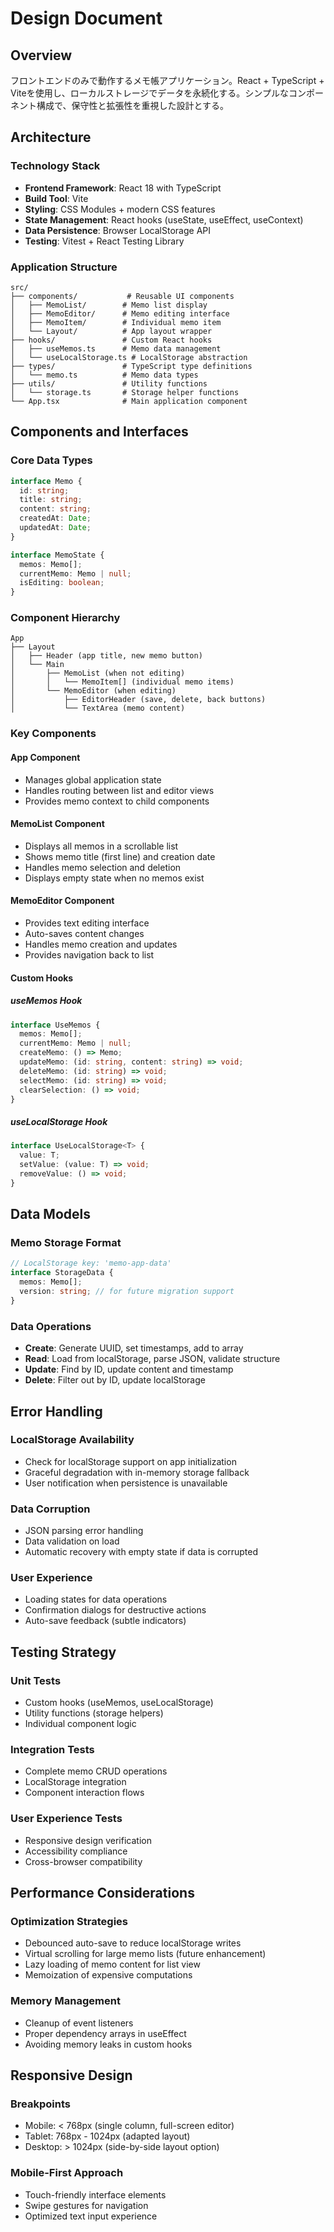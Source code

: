 # Design Document

## Overview

フロントエンドのみで動作するメモ帳アプリケーション。React + TypeScript + Viteを使用し、ローカルストレージでデータを永続化する。シンプルなコンポーネント構成で、保守性と拡張性を重視した設計とする。

## Architecture

### Technology Stack
- **Frontend Framework**: React 18 with TypeScript
- **Build Tool**: Vite
- **Styling**: CSS Modules + modern CSS features
- **State Management**: React hooks (useState, useEffect, useContext)
- **Data Persistence**: Browser LocalStorage API
- **Testing**: Vitest + React Testing Library

### Application Structure
```
src/
├── components/           # Reusable UI components
│   ├── MemoList/        # Memo list display
│   ├── MemoEditor/      # Memo editing interface
│   ├── MemoItem/        # Individual memo item
│   └── Layout/          # App layout wrapper
├── hooks/               # Custom React hooks
│   ├── useMemos.ts      # Memo data management
│   └── useLocalStorage.ts # LocalStorage abstraction
├── types/               # TypeScript type definitions
│   └── memo.ts          # Memo data types
├── utils/               # Utility functions
│   └── storage.ts       # Storage helper functions
└── App.tsx              # Main application component
```

## Components and Interfaces

### Core Data Types
```typescript
interface Memo {
  id: string;
  title: string;
  content: string;
  createdAt: Date;
  updatedAt: Date;
}

interface MemoState {
  memos: Memo[];
  currentMemo: Memo | null;
  isEditing: boolean;
}
```

### Component Hierarchy
```
App
├── Layout
│   ├── Header (app title, new memo button)
│   └── Main
│       ├── MemoList (when not editing)
│       │   └── MemoItem[] (individual memo items)
│       └── MemoEditor (when editing)
│           ├── EditorHeader (save, delete, back buttons)
│           └── TextArea (memo content)
```

### Key Components

#### App Component
- Manages global application state
- Handles routing between list and editor views
- Provides memo context to child components

#### MemoList Component
- Displays all memos in a scrollable list
- Shows memo title (first line) and creation date
- Handles memo selection and deletion
- Displays empty state when no memos exist

#### MemoEditor Component
- Provides text editing interface
- Auto-saves content changes
- Handles memo creation and updates
- Provides navigation back to list

#### Custom Hooks

##### useMemos Hook
```typescript
interface UseMemos {
  memos: Memo[];
  currentMemo: Memo | null;
  createMemo: () => Memo;
  updateMemo: (id: string, content: string) => void;
  deleteMemo: (id: string) => void;
  selectMemo: (id: string) => void;
  clearSelection: () => void;
}
```

##### useLocalStorage Hook
```typescript
interface UseLocalStorage<T> {
  value: T;
  setValue: (value: T) => void;
  removeValue: () => void;
}
```

## Data Models

### Memo Storage Format
```typescript
// LocalStorage key: 'memo-app-data'
interface StorageData {
  memos: Memo[];
  version: string; // for future migration support
}
```

### Data Operations
- **Create**: Generate UUID, set timestamps, add to array
- **Read**: Load from localStorage, parse JSON, validate structure
- **Update**: Find by ID, update content and timestamp
- **Delete**: Filter out by ID, update localStorage

## Error Handling

### LocalStorage Availability
- Check for localStorage support on app initialization
- Graceful degradation with in-memory storage fallback
- User notification when persistence is unavailable

### Data Corruption
- JSON parsing error handling
- Data validation on load
- Automatic recovery with empty state if data is corrupted

### User Experience
- Loading states for data operations
- Confirmation dialogs for destructive actions
- Auto-save feedback (subtle indicators)

## Testing Strategy

### Unit Tests
- Custom hooks (useMemos, useLocalStorage)
- Utility functions (storage helpers)
- Individual component logic

### Integration Tests
- Complete memo CRUD operations
- LocalStorage integration
- Component interaction flows

### User Experience Tests
- Responsive design verification
- Accessibility compliance
- Cross-browser compatibility

## Performance Considerations

### Optimization Strategies
- Debounced auto-save to reduce localStorage writes
- Virtual scrolling for large memo lists (future enhancement)
- Lazy loading of memo content for list view
- Memoization of expensive computations

### Memory Management
- Cleanup of event listeners
- Proper dependency arrays in useEffect
- Avoiding memory leaks in custom hooks

## Responsive Design

### Breakpoints
- Mobile: < 768px (single column, full-screen editor)
- Tablet: 768px - 1024px (adapted layout)
- Desktop: > 1024px (side-by-side layout option)

### Mobile-First Approach
- Touch-friendly interface elements
- Swipe gestures for navigation
- Optimized text input experience